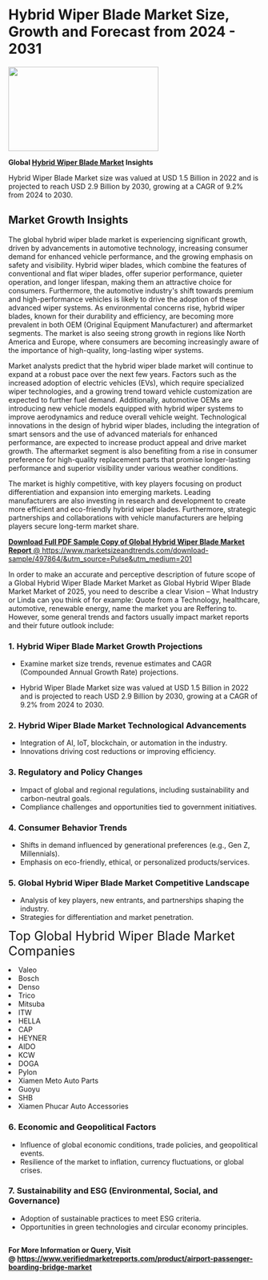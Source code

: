 <H1>Hybrid Wiper Blade Market Size, Growth and Forecast from 2024 - 2031</H1><img class="aligncenter size-medium wp-image-584254" src="https://thirdeyenews.in/wp-content/uploads/2024/09/Global-Market-Research-300x168.jpeg" alt="" width="300" height="168" /><p><strong>Global&nbsp;<a href="https://www.marketsizeandtrends.com/download-sample/497864/&amp;utm_source=Pulse&amp;utm_medium=201">Hybrid Wiper Blade Market</a> Insights</strong></p><p>Hybrid Wiper Blade Market size was valued at USD 1.5 Billion in 2022 and is projected to reach USD 2.9 Billion by 2030, growing at a CAGR of 9.2% from 2024 to 2030.</p><p><h2>Market Growth Insights</h2> <p>The global hybrid wiper blade market is experiencing significant growth, driven by advancements in automotive technology, increasing consumer demand for enhanced vehicle performance, and the growing emphasis on safety and visibility. Hybrid wiper blades, which combine the features of conventional and flat wiper blades, offer superior performance, quieter operation, and longer lifespan, making them an attractive choice for consumers. Furthermore, the automotive industry's shift towards premium and high-performance vehicles is likely to drive the adoption of these advanced wiper systems. As environmental concerns rise, hybrid wiper blades, known for their durability and efficiency, are becoming more prevalent in both OEM (Original Equipment Manufacturer) and aftermarket segments. The market is also seeing strong growth in regions like North America and Europe, where consumers are becoming increasingly aware of the importance of high-quality, long-lasting wiper systems. <a href="#"></a></p> <p>Market analysts predict that the hybrid wiper blade market will continue to expand at a robust pace over the next few years. Factors such as the increased adoption of electric vehicles (EVs), which require specialized wiper technologies, and a growing trend toward vehicle customization are expected to further fuel demand. Additionally, automotive OEMs are introducing new vehicle models equipped with hybrid wiper systems to improve aerodynamics and reduce overall vehicle weight. Technological innovations in the design of hybrid wiper blades, including the integration of smart sensors and the use of advanced materials for enhanced performance, are expected to increase product appeal and drive market growth. The aftermarket segment is also benefiting from a rise in consumer preference for high-quality replacement parts that promise longer-lasting performance and superior visibility under various weather conditions. <p>The market is highly competitive, with key players focusing on product differentiation and expansion into emerging markets. Leading manufacturers are also investing in research and development to create more efficient and eco-friendly hybrid wiper blades. Furthermore, strategic partnerships and collaborations with vehicle manufacturers are helping players secure long-term market share. <a href="#"></p><p><span class=""><strong>Download Full PDF Sample Copy of Global Hybrid Wiper Blade Market Report</strong> @ <a href="https://www.marketsizeandtrends.com/download-sample/497864/&amp;utm_source=Pulse&amp;utm_medium=201" target="_blank">https://www.marketsizeandtrends.com/download-sample/497864/&amp;utm_source=Pulse&amp;utm_medium=201</a></span></p><p>In order to make an accurate and perceptive description of future scope of a Global&nbsp;Hybrid Wiper Blade Market Market as Global&nbsp;Hybrid Wiper Blade Market Market of 2025, you need to describe a clear Vision &ndash; What Industry or Linda can you think of for example: Quote from a Technology, healthcare, automotive, renewable energy, name the market you are Reffering to. However, some general trends and factors usually impact market reports and their future outlook include:</p><h3>1.&nbsp;<strong>Hybrid Wiper Blade Market Growth Projections</strong></h3><ul><li>Examine market size trends, revenue estimates and CAGR (Compounded Annual Growth Rate) projections.</li><li><p>Hybrid Wiper Blade Market size was valued at USD 1.5 Billion in 2022 and is projected to reach USD 2.9 Billion by 2030, growing at a CAGR of 9.2% from 2024 to 2030.</p></li></ul><h3>2.&nbsp;<strong>Hybrid Wiper Blade Market Technological Advancements</strong></h3><ul><li>Integration of AI, IoT, blockchain, or automation in the industry.</li><li>Innovations driving cost reductions or improving efficiency.</li></ul><h3>3.&nbsp;<strong>Regulatory and Policy Changes</strong></h3><ul><li>Impact of global and regional regulations, including sustainability and carbon-neutral goals.</li><li>Compliance challenges and opportunities tied to government initiatives.</li></ul><h3>4.&nbsp;<strong>Consumer Behavior Trends</strong></h3><ul><li>Shifts in demand influenced by generational preferences (e.g., Gen Z, Millennials).</li><li>Emphasis on eco-friendly, ethical, or personalized products/services.</li></ul><h3>5.&nbsp;<strong>Global Hybrid Wiper Blade Market Competitive Landscape</strong></h3><ul><li>Analysis of key players, new entrants, and partnerships shaping the industry.</li><li>Strategies for differentiation and market penetration.</li></ul><p data-pm-slice="1 1 []"><span style="color: inherit; font-family: inherit; font-size: 25px;">Top Global Hybrid Wiper Blade Market Companies</span></p><div class="" data-test-id=""><p><li>Valeo</li><li> Bosch</li><li> Denso</li><li> Trico</li><li> Mitsuba</li><li> ITW</li><li> HELLA</li><li> CAP</li><li> HEYNER</li><li> AIDO</li><li> KCW</li><li> DOGA</li><li> Pylon</li><li> Xiamen Meto Auto Parts</li><li> Guoyu</li><li> SHB</li><li> Xiamen Phucar Auto Accessories</li></p></div><h3>6.&nbsp;<strong>Economic and Geopolitical Factors</strong></h3><ul><li>Influence of global economic conditions, trade policies, and geopolitical events.</li><li>Resilience of the market to inflation, currency fluctuations, or global crises.</li></ul><h3>7.&nbsp;<strong>Sustainability and ESG (Environmental, Social, and Governance)</strong></h3><ul><li>Adoption of sustainable practices to meet ESG criteria.</li><li>Opportunities in green technologies and circular economy principles.</li></ul><h2><strong style="font-size: 14px;">For More Information or Query, Visit @&nbsp;</strong><a style="background-color: #ffffff; font-size: 14px;" href="https://www.marketsizeandtrends.com/report/hybrid-wiper-blade-market/" target="_blank">https://www.verifiedmarketreports.com/product/airport-passenger-boarding-bridge-market</a></h2>

